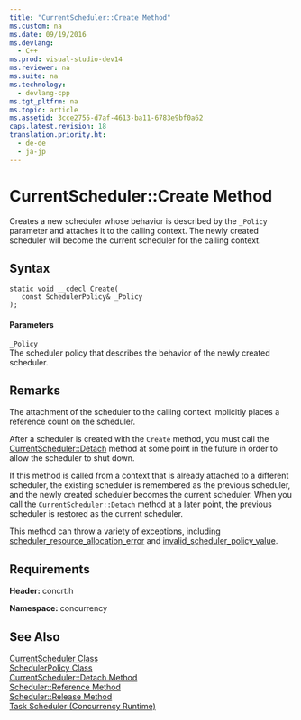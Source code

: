 ```yaml
---
title: "CurrentScheduler::Create Method"
ms.custom: na
ms.date: 09/19/2016
ms.devlang: 
  - C++
ms.prod: visual-studio-dev14
ms.reviewer: na
ms.suite: na
ms.technology: 
  - devlang-cpp
ms.tgt_pltfrm: na
ms.topic: article
ms.assetid: 3cce2755-d7af-4613-ba11-6783e9bf0a62
caps.latest.revision: 18
translation.priority.ht: 
  - de-de
  - ja-jp
---
```

# CurrentScheduler::Create Method
Creates a new scheduler whose behavior is described by the `_Policy` parameter and attaches it to the calling context. The newly created scheduler will become the current scheduler for the calling context.  
  
## Syntax  
  
```  
static void __cdecl Create(  
   const SchedulerPolicy& _Policy  
);  
```  
  
#### Parameters  
 `_Policy`  
 The scheduler policy that describes the behavior of the newly created scheduler.  
  
## Remarks  
 The attachment of the scheduler to the calling context implicitly places a reference count on the scheduler.  
  
 After a scheduler is created with the `Create` method, you must call the [CurrentScheduler::Detach](../vs140/CurrentScheduler--Detach-Method.md) method at some point in the future in order to allow the scheduler to shut down.  
  
 If this method is called from a context that is already attached to a different scheduler, the existing scheduler is remembered as the previous scheduler, and the newly created scheduler becomes the current scheduler. When you call the `CurrentScheduler::Detach` method at a later point, the previous scheduler is restored as the current scheduler.  
  
 This method can throw a variety of exceptions, including [scheduler_resource_allocation_error](../vs140/scheduler_resource_allocation_error-Class.md) and [invalid_scheduler_policy_value](../vs140/invalid_scheduler_policy_value-Class.md).  
  
## Requirements  
 **Header:** concrt.h  
  
 **Namespace:** concurrency  
  
## See Also  
 [CurrentScheduler Class](../vs140/CurrentScheduler-Class.md)   
 [SchedulerPolicy Class](../vs140/SchedulerPolicy-Class.md)   
 [CurrentScheduler::Detach Method](../vs140/CurrentScheduler--Detach-Method.md)   
 [Scheduler::Reference Method](../vs140/Scheduler--Reference-Method.md)   
 [Scheduler::Release Method](../vs140/Scheduler--Release-Method.md)   
 [Task Scheduler (Concurrency Runtime)](../vs140/Task-Scheduler--Concurrency-Runtime-.md)